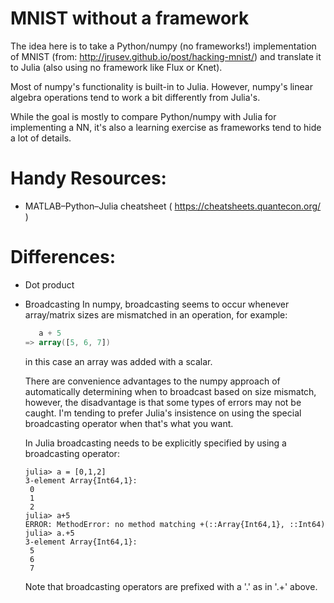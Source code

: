 # MNIST without a framework

The idea here is to take a Python/numpy (no frameworks!)
implementation of MNIST (from: http://jrusev.github.io/post/hacking-mnist/)
and translate it to Julia (also using no framework like Flux or Knet).

Most of numpy's functionality is built-in to Julia. However, numpy's 
linear algebra operations tend to work a bit differently from Julia's.

While the goal is mostly to compare Python/numpy with Julia for implementing
a NN, it's also a learning exercise as frameworks tend to hide a lot of 
details.


# Handy Resources:

*   MATLAB–Python–Julia cheatsheet ( https://cheatsheets.quantecon.org/ )

# Differences:

* Dot product

* Broadcasting
   In numpy, broadcasting seems to occur whenever array/matrix sizes are mismatched in an operation, for example:

   ```a = np.array([0,1,2])
      a + 5
   => array([5, 6, 7])
   ```

   in this case an array was added with a scalar.
   
   There are convenience advantages to the numpy approach of automatically determining when to broadcast based on size mismatch, however, the disadvantage is that some types of errors may not be caught. I'm tending to prefer Julia's insistence on using the special broadcasting operator when that's what you want.

   In Julia broadcasting needs to be explicitly specified by using a broadcasting operator:

   ```
   julia> a = [0,1,2]
   3-element Array{Int64,1}:
    0
    1
    2
   julia> a+5
   ERROR: MethodError: no method matching +(::Array{Int64,1}, ::Int64)
   julia> a.+5
   3-element Array{Int64,1}:
    5
    6
    7
   ```

   Note that broadcasting operators are prefixed with a '.' as in '.+' above.


   

